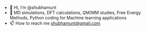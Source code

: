 - 👋 Hi, I’m @shubhamunt
- 🌱  MD simulations, DFT calculations, QM/MM studies, Free Energy Methods, Python coding for Machine learning applications
- 📫 How to reach me shubhamunt@gmail.com

<!---
shubhamunt/shubhamunt is a ✨ special ✨ repository because its `README.md` (this file) appears on your GitHub profile.
You can click the Preview link to take a look at your changes.
--->

